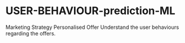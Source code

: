 # USER-BEHAVIOUR-prediction-ML
Marketing Strategy Personalised Offer Understand the user behaviours regarding the offers.
